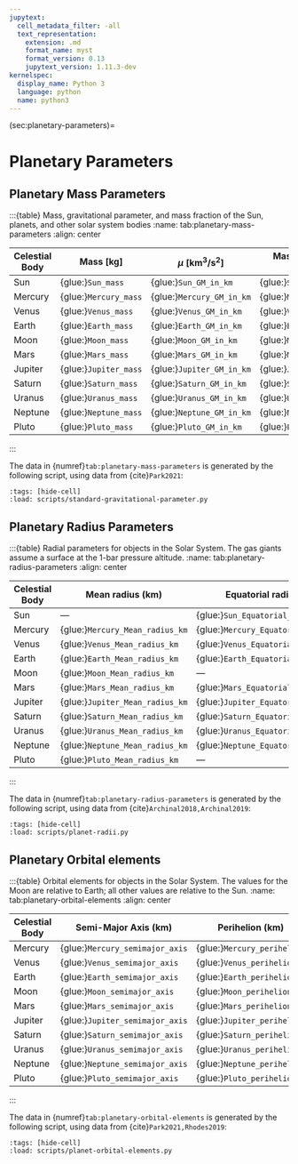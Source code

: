 ```yaml
---
jupytext:
  cell_metadata_filter: -all
  text_representation:
    extension: .md
    format_name: myst
    format_version: 0.13
    jupytext_version: 1.11.3-dev
kernelspec:
  display_name: Python 3
  language: python
  name: python3
---
```


(sec:planetary-parameters)=

# Planetary Parameters

## Planetary Mass Parameters

:::{table} Mass, gravitational parameter, and mass fraction of the Sun, planets, and other solar system bodies
:name: tab:planetary-mass-parameters
:align: center

| Celestial Body |       Mass [kg]       | $\mu$ [km<sup>3</sup>/s<sup>2</sup>] | Mass Fraction in Solar System  |
|----------------|-----------------------|--------------------------------------|--------------------------------|
| Sun            | {glue:}`Sun_mass`     | {glue:}`Sun_GM_in_km`                | {glue:}`Sun_mass_fraction`     |
| Mercury        | {glue:}`Mercury_mass` | {glue:}`Mercury_GM_in_km`            | {glue:}`Mercury_mass_fraction` |
| Venus          | {glue:}`Venus_mass`   | {glue:}`Venus_GM_in_km`              | {glue:}`Venus_mass_fraction`   |
| Earth          | {glue:}`Earth_mass`   | {glue:}`Earth_GM_in_km`              | {glue:}`Earth_mass_fraction`   |
| Moon           | {glue:}`Moon_mass`    | {glue:}`Moon_GM_in_km`               | {glue:}`Moon_mass_fraction`    |
| Mars           | {glue:}`Mars_mass`    | {glue:}`Mars_GM_in_km`               | {glue:}`Mars_mass_fraction`    |
| Jupiter        | {glue:}`Jupiter_mass` | {glue:}`Jupiter_GM_in_km`            | {glue:}`Jupiter_mass_fraction` |
| Saturn         | {glue:}`Saturn_mass`  | {glue:}`Saturn_GM_in_km`             | {glue:}`Saturn_mass_fraction`  |
| Uranus         | {glue:}`Uranus_mass`  | {glue:}`Uranus_GM_in_km`             | {glue:}`Uranus_mass_fraction`  |
| Neptune        | {glue:}`Neptune_mass` | {glue:}`Neptune_GM_in_km`            | {glue:}`Neptune_mass_fraction` |
| Pluto          | {glue:}`Pluto_mass`   | {glue:}`Pluto_GM_in_km`              | {glue:}`Pluto_mass_fraction`   |
:::

The data in {numref}`tab:planetary-mass-parameters` is generated by the following script, using data from {cite}`Park2021`:

```{code-cell}
:tags: [hide-cell]
:load: scripts/standard-gravitational-parameter.py
```

## Planetary Radius Parameters

:::{table} Radial parameters for objects in the Solar System. The gas giants assume a surface at the 1-bar pressure altitude.
:name: tab:planetary-radius-parameters
:align: center

| Celestial Body |          Mean radius (km)           |          Equatorial radius (km)           |          Polar radius (km)           |
|----------------|-------------------------------------|-------------------------------------------|--------------------------------------|
| Sun            | —                                   | {glue:}`Sun_Equatorial_radius_km`     | —                                    |
| Mercury        | {glue:}`Mercury_Mean_radius_km` | {glue:}`Mercury_Equatorial_radius_km` | {glue:}`Mercury_Polar_radius_km` |
| Venus          | {glue:}`Venus_Mean_radius_km`   | {glue:}`Venus_Equatorial_radius_km`   | {glue:}`Venus_Polar_radius_km`   |
| Earth          | {glue:}`Earth_Mean_radius_km`   | {glue:}`Earth_Equatorial_radius_km`   | {glue:}`Earth_Polar_radius_km`   |
| Moon           | {glue:}`Moon_Mean_radius_km`    | —                                         | —                                    |
| Mars           | {glue:}`Mars_Mean_radius_km`    | {glue:}`Mars_Equatorial_radius_km`    | {glue:}`Mars_Polar_radius_km`    |
| Jupiter        | {glue:}`Jupiter_Mean_radius_km` | {glue:}`Jupiter_Equatorial_radius_km` | {glue:}`Jupiter_Polar_radius_km` |
| Saturn         | {glue:}`Saturn_Mean_radius_km`  | {glue:}`Saturn_Equatorial_radius_km`  | {glue:}`Saturn_Polar_radius_km`  |
| Uranus         | {glue:}`Uranus_Mean_radius_km`  | {glue:}`Uranus_Equatorial_radius_km`  | {glue:}`Uranus_Polar_radius_km`  |
| Neptune        | {glue:}`Neptune_Mean_radius_km` | {glue:}`Neptune_Equatorial_radius_km` | {glue:}`Neptune_Polar_radius_km` |
| Pluto          | {glue:}`Pluto_Mean_radius_km`   | —                                         | —                                    |

:::

The data in {numref}`tab:planetary-radius-parameters` is generated by the following script, using data from {cite}`Archinal2018,Archinal2019`:

```{code-cell}
:tags: [hide-cell]
:load: scripts/planet-radii.py
```

## Planetary Orbital elements

:::{table} Orbital elements for objects in the Solar System. The values for the Moon are relative to Earth; all other values are relative to the Sun.
:name: tab:planetary-orbital-elements
:align: center

| Celestial Body |        Semi-Major Axis (km)         |         Perihelion (km)         |         Aphelion (km)         |            Period (days)            |            Velocity (km/s)            |           Eccentricity            |      Inclination (degrees)       |
|----------------|-------------------------------------|---------------------------------|-------------------------------|-------------------------------------|---------------------------------------|-----------------------------------|----------------------------------|
| Mercury        | {glue:}`Mercury_semimajor_axis` | {glue:}`Mercury_perihelion` | {glue:}`Mercury_aphelion` | {glue:}`Mercury_period_in_days` | {glue:}`Mercury_orbital_velocity` | {glue:}`Mercury_eccentricity` | {glue:}`Mercury_inclination` |
| Venus        | {glue:}`Venus_semimajor_axis` | {glue:}`Venus_perihelion` | {glue:}`Venus_aphelion` | {glue:}`Venus_period_in_days` | {glue:}`Venus_orbital_velocity` | {glue:}`Venus_eccentricity` | {glue:}`Venus_inclination` |
| Earth        | {glue:}`Earth_semimajor_axis` | {glue:}`Earth_perihelion` | {glue:}`Earth_aphelion` | {glue:}`Earth_period_in_days` | {glue:}`Earth_orbital_velocity` | {glue:}`Earth_eccentricity` | {glue:}`Earth_inclination` |
| Moon        | {glue:}`Moon_semimajor_axis` | {glue:}`Moon_perihelion` | {glue:}`Moon_aphelion` | {glue:}`Moon_period_in_days` | {glue:}`Moon_orbital_velocity` | {glue:}`Moon_eccentricity` | {glue:}`Moon_inclination` |
| Mars        | {glue:}`Mars_semimajor_axis` | {glue:}`Mars_perihelion` | {glue:}`Mars_aphelion` | {glue:}`Mars_period_in_days` | {glue:}`Mars_orbital_velocity` | {glue:}`Mars_eccentricity` | {glue:}`Mars_inclination` |
| Jupiter        | {glue:}`Jupiter_semimajor_axis` | {glue:}`Jupiter_perihelion` | {glue:}`Jupiter_aphelion` | {glue:}`Jupiter_period_in_days` | {glue:}`Jupiter_orbital_velocity` | {glue:}`Jupiter_eccentricity` | {glue:}`Jupiter_inclination` |
| Saturn        | {glue:}`Saturn_semimajor_axis` | {glue:}`Saturn_perihelion` | {glue:}`Saturn_aphelion` | {glue:}`Saturn_period_in_days` | {glue:}`Saturn_orbital_velocity` | {glue:}`Saturn_eccentricity` | {glue:}`Saturn_inclination` |
| Uranus        | {glue:}`Uranus_semimajor_axis` | {glue:}`Uranus_perihelion` | {glue:}`Uranus_aphelion` | {glue:}`Uranus_period_in_days` | {glue:}`Uranus_orbital_velocity` | {glue:}`Uranus_eccentricity` | {glue:}`Uranus_inclination` |
| Neptune        | {glue:}`Neptune_semimajor_axis` | {glue:}`Neptune_perihelion` | {glue:}`Neptune_aphelion` | {glue:}`Neptune_period_in_days` | {glue:}`Neptune_orbital_velocity` | {glue:}`Neptune_eccentricity` | {glue:}`Neptune_inclination` |
| Pluto        | {glue:}`Pluto_semimajor_axis` | {glue:}`Pluto_perihelion` | {glue:}`Pluto_aphelion` | {glue:}`Pluto_period_in_days` | {glue:}`Pluto_orbital_velocity` | {glue:}`Pluto_eccentricity` | {glue:}`Pluto_inclination` |

:::

The data in {numref}`tab:planetary-orbital-elements` is generated by the following script, using data from {cite}`Park2021,Rhodes2019`:

```{code-cell}
:tags: [hide-cell]
:load: scripts/planet-orbital-elements.py
```
